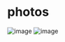 # photos
![image](https://github.com/Colleen1127/photos/assets/96058200/426c66f0-d858-41c8-95b5-0f93750b17c0)
![image](https://github.com/Colleen1127/photos/assets/96058200/c09f21ef-1c63-49fd-861a-12cd1bd1b9de)
<i class="fi fi-rr-list"></i>

